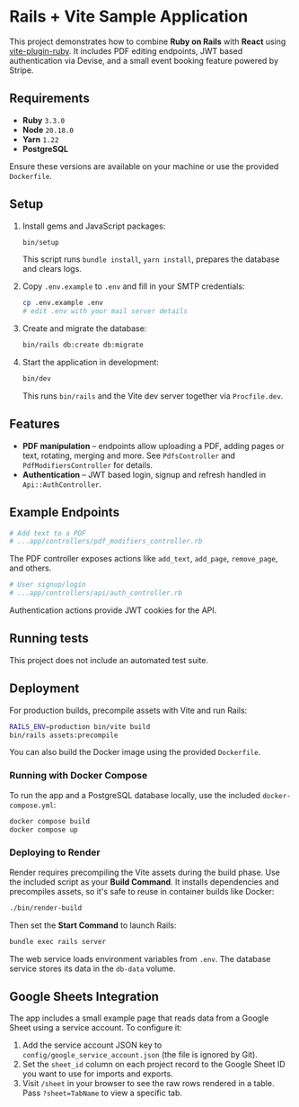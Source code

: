# Rails + Vite Sample Application

This project demonstrates how to combine **Ruby on Rails** with **React** using [vite-plugin-ruby](https://github.com/vite-ruby/vite_ruby). It includes PDF editing endpoints, JWT based authentication via Devise, and a small event booking feature powered by Stripe.

## Requirements

- **Ruby** `3.3.0`
- **Node** `20.18.0`
- **Yarn** `1.22`
- **PostgreSQL**

Ensure these versions are available on your machine or use the provided `Dockerfile`.

## Setup

1. Install gems and JavaScript packages:

   ```bash
   bin/setup
   ```

   This script runs `bundle install`, `yarn install`, prepares the database and clears logs.

2. Copy `.env.example` to `.env` and fill in your SMTP credentials:

   ```bash
   cp .env.example .env
   # edit .env with your mail server details
   ```

3. Create and migrate the database:

   ```bash
   bin/rails db:create db:migrate
   ```

4. Start the application in development:

   ```bash
   bin/dev
   ```

   This runs `bin/rails` and the Vite dev server together via `Procfile.dev`.

## Features

- **PDF manipulation** – endpoints allow uploading a PDF, adding pages or text, rotating, merging and more. See `PdfsController` and `PdfModifiersController` for details.
- **Authentication** – JWT based login, signup and refresh handled in `Api::AuthController`.

## Example Endpoints

```ruby
# Add text to a PDF
# ...app/controllers/pdf_modifiers_controller.rb
```

The PDF controller exposes actions like `add_text`, `add_page`, `remove_page`, and others.

```ruby
# User signup/login
# ...app/controllers/api/auth_controller.rb
```

Authentication actions provide JWT cookies for the API.

## Running tests

This project does not include an automated test suite.

## Deployment

For production builds, precompile assets with Vite and run Rails:

```bash
RAILS_ENV=production bin/vite build
bin/rails assets:precompile
```

You can also build the Docker image using the provided `Dockerfile`.

### Running with Docker Compose

To run the app and a PostgreSQL database locally, use the included
`docker-compose.yml`:

```bash
docker compose build
docker compose up
```

### Deploying to Render

Render requires precompiling the Vite assets during the build phase. Use the
included script as your **Build Command**. It installs dependencies and
precompiles assets, so it's safe to reuse in container builds like Docker:

```bash
./bin/render-build
```

Then set the **Start Command** to launch Rails:

```bash
bundle exec rails server
```

The web service loads environment variables from `.env`. The database service
stores its data in the `db-data` volume.

## Google Sheets Integration

The app includes a small example page that reads data from a Google Sheet using
a service account. To configure it:

1. Add the service account JSON key to `config/google_service_account.json` (the
   file is ignored by Git).
2. Set the `sheet_id` column on each project record to the Google Sheet ID you
   want to use for imports and exports.
3. Visit `/sheet` in your browser to see the raw rows rendered in a table. Pass
   `?sheet=TabName` to view a specific tab.

